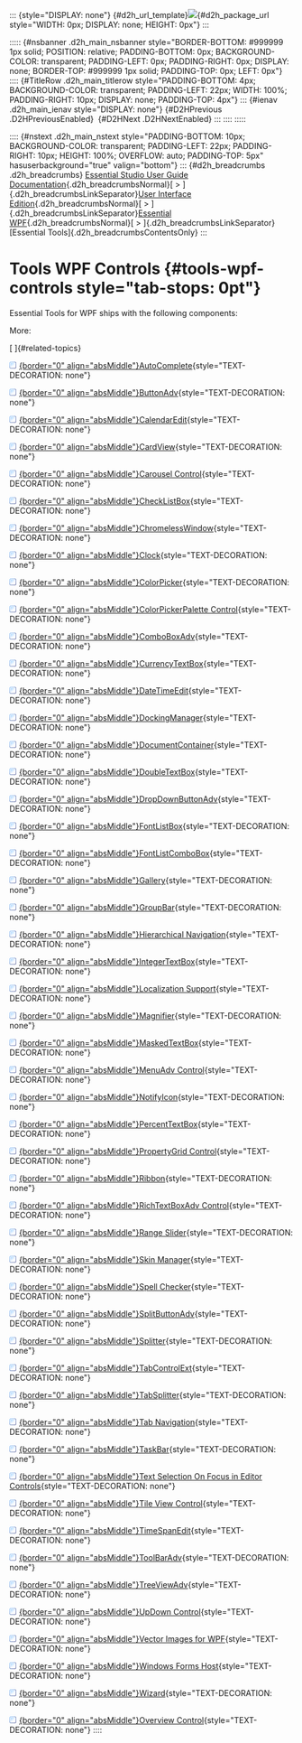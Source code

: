 ::: {style="DISPLAY: none"}
[](ms-xhelp:///?Id=d2h_url_template){#d2h_url_template}![](!package_url!){#d2h_package_url style="WIDTH: 0px; DISPLAY: none; HEIGHT: 0px"}
:::

::::: {#nsbanner .d2h_main_nsbanner style="BORDER-BOTTOM: #999999 1px solid; POSITION: relative; PADDING-BOTTOM: 0px; BACKGROUND-COLOR: transparent; PADDING-LEFT: 0px; PADDING-RIGHT: 0px; DISPLAY: none; BORDER-TOP: #999999 1px solid; PADDING-TOP: 0px; LEFT: 0px"}
:::: {#TitleRow .d2h_main_titlerow style="PADDING-BOTTOM: 4px; BACKGROUND-COLOR: transparent; PADDING-LEFT: 22px; WIDTH: 100%; PADDING-RIGHT: 10px; DISPLAY: none; PADDING-TOP: 4px"}
::: {#ienav .d2h_main_ienav style="DISPLAY: none"}
[](ms-xhelp:///?Id=0311dbca-f919-4411-9d0d-b76e50799a5d){#D2HPrevious .D2HPreviousEnabled}  [](ms-xhelp:///?Id=dd346fbc-4f8f-437f-8728-e697af09cc18){#D2HNext .D2HNextEnabled}
:::
::::
:::::

:::: {#nstext .d2h_main_nstext style="PADDING-BOTTOM: 10px; BACKGROUND-COLOR: transparent; PADDING-LEFT: 22px; PADDING-RIGHT: 10px; HEIGHT: 100%; OVERFLOW: auto; PADDING-TOP: 5px" hasuserbackground="true" valign="bottom"}
::: {#d2h_breadcrumbs .d2h_breadcrumbs}
[Essential Studio User Guide Documentation](ms-xhelp:///?Id=12457748-09e3-4d74-a240-8e049cedf030){.d2h_breadcrumbsNormal}[ \> ]{.d2h_breadcrumbsLinkSeparator}[User Interface Edition](ms-xhelp:///?Id=c29296b7-531c-413b-a0ec-488ca1f7f669){.d2h_breadcrumbsNormal}[ \> ]{.d2h_breadcrumbsLinkSeparator}[Essential WPF](ms-xhelp:///?Id=7f4f82c5-151c-4262-94d0-75c4626c77bc){.d2h_breadcrumbsNormal}[ \> ]{.d2h_breadcrumbsLinkSeparator}[Essential Tools]{.d2h_breadcrumbsContentsOnly}
:::

# Tools WPF Controls {#tools-wpf-controls style="tab-stops: 0pt"}

Essential Tools for WPF ships with the following components:

More:

[ ]{#related-topics}

[![](button.gif){border="0" align="absMiddle"}AutoComplete](ms-xhelp:///?Id=dd346fbc-4f8f-437f-8728-e697af09cc18){style="TEXT-DECORATION: none"}

[![](button.gif){border="0" align="absMiddle"}ButtonAdv](ms-xhelp:///?Id=a5b1386a-824b-4b7b-a299-2b9f9feb055d){style="TEXT-DECORATION: none"}

[![](button.gif){border="0" align="absMiddle"}CalendarEdit](ms-xhelp:///?Id=5d3ec42c-5002-4b8d-8fc2-6c8c0aa19ede){style="TEXT-DECORATION: none"}

[![](button.gif){border="0" align="absMiddle"}CardView](ms-xhelp:///?Id=da3cb761-f873-40d8-b18e-852e876264bc){style="TEXT-DECORATION: none"}

[![](button.gif){border="0" align="absMiddle"}Carousel Control](ms-xhelp:///?Id=660b1505-ee91-4fa1-b759-8ec841a01122){style="TEXT-DECORATION: none"}

[![](button.gif){border="0" align="absMiddle"}CheckListBox](ms-xhelp:///?Id=0f1a38a2-d27c-45d1-9c50-da12fd5d2100){style="TEXT-DECORATION: none"}

[![](button.gif){border="0" align="absMiddle"}ChromelessWindow](ms-xhelp:///?Id=7f75e3f2-3ac4-407e-b92d-f6d5e334c3b9){style="TEXT-DECORATION: none"}

[![](button.gif){border="0" align="absMiddle"}Clock](ms-xhelp:///?Id=ea01de4d-0d56-440d-8649-86f5eee73bb6){style="TEXT-DECORATION: none"}

[![](button.gif){border="0" align="absMiddle"}ColorPicker](ms-xhelp:///?Id=d704f7a7-0152-437c-b411-ab8bdd10f7e5){style="TEXT-DECORATION: none"}

[![](button.gif){border="0" align="absMiddle"}ColorPickerPalette Control](ms-xhelp:///?Id=37559eb2-47d4-4a08-80de-268f49344cc3){style="TEXT-DECORATION: none"}

[![](button.gif){border="0" align="absMiddle"}ComboBoxAdv](ms-xhelp:///?Id=39e0610f-53d2-494a-a62a-042baf102eeb){style="TEXT-DECORATION: none"}

[![](button.gif){border="0" align="absMiddle"}CurrencyTextBox](ms-xhelp:///?Id=cbb0f73a-a9d9-4deb-8ddb-de72b3162891){style="TEXT-DECORATION: none"}

[![](button.gif){border="0" align="absMiddle"}DateTimeEdit](ms-xhelp:///?Id=e4a62a43-35f6-401b-84f0-357793987e2e){style="TEXT-DECORATION: none"}

[![](button.gif){border="0" align="absMiddle"}DockingManager](ms-xhelp:///?Id=74a6d6aa-7a1a-4776-928d-59b34d49d0cb){style="TEXT-DECORATION: none"}

[![](button.gif){border="0" align="absMiddle"}DocumentContainer](ms-xhelp:///?Id=633f5098-d2f2-4456-8908-37665d73f02c){style="TEXT-DECORATION: none"}

[![](button.gif){border="0" align="absMiddle"}DoubleTextBox](ms-xhelp:///?Id=d81eaa2d-1517-4b82-9bb8-5dd8118e3f1b){style="TEXT-DECORATION: none"}

[![](button.gif){border="0" align="absMiddle"}DropDownButtonAdv](ms-xhelp:///?Id=3c053981-d70b-4772-bc58-f128333d1fba){style="TEXT-DECORATION: none"}

[![](button.gif){border="0" align="absMiddle"}FontListBox](ms-xhelp:///?Id=5166f369-ffea-4d29-9a85-d50954752089){style="TEXT-DECORATION: none"}

[![](button.gif){border="0" align="absMiddle"}FontListComboBox](ms-xhelp:///?Id=92efcb0f-bf91-4aa8-a727-f0e2df18ddd3){style="TEXT-DECORATION: none"}

[![](button.gif){border="0" align="absMiddle"}Gallery](ms-xhelp:///?Id=f892cbcb-c20d-4827-9d49-aa271e67c2bc){style="TEXT-DECORATION: none"}

[![](button.gif){border="0" align="absMiddle"}GroupBar](ms-xhelp:///?Id=6b5340fb-a7dc-452a-9569-baffd61bee5b){style="TEXT-DECORATION: none"}

[![](button.gif){border="0" align="absMiddle"}Hierarchical Navigation](ms-xhelp:///?Id=78786b61-a6e6-4444-8b21-fce0d71d1e6c){style="TEXT-DECORATION: none"}

[![](button.gif){border="0" align="absMiddle"}IntegerTextBox](ms-xhelp:///?Id=9ceff044-d7c5-4d70-9740-bfbd6b1e9cdc){style="TEXT-DECORATION: none"}

[![](button.gif){border="0" align="absMiddle"}Localization Support](ms-xhelp:///?Id=eea7b324-0f13-47ae-bca3-612fbdf137e6){style="TEXT-DECORATION: none"}

[![](button.gif){border="0" align="absMiddle"}Magnifier](ms-xhelp:///?Id=f3631ab5-bb3b-4f90-b97b-76a9a691ae88){style="TEXT-DECORATION: none"}

[![](button.gif){border="0" align="absMiddle"}MaskedTextBox](ms-xhelp:///?Id=08a1f05a-ae2e-4d4b-9a7e-1fd6b12d22c7){style="TEXT-DECORATION: none"}

[![](button.gif){border="0" align="absMiddle"}MenuAdv Control](ms-xhelp:///?Id=edb549f0-a923-4125-a232-d17762086113){style="TEXT-DECORATION: none"}

[![](button.gif){border="0" align="absMiddle"}NotifyIcon](ms-xhelp:///?Id=05216c04-802a-4ac6-b4a1-d426daccf166){style="TEXT-DECORATION: none"}

[![](button.gif){border="0" align="absMiddle"}PercentTextBox](ms-xhelp:///?Id=edd1e666-4369-45a4-ac0e-3a6f1f59a000){style="TEXT-DECORATION: none"}

[![](button.gif){border="0" align="absMiddle"}PropertyGrid Control](ms-xhelp:///?Id=15c967cd-62ba-4b70-ad75-f913b318f66c){style="TEXT-DECORATION: none"}

[![](button.gif){border="0" align="absMiddle"}Ribbon](ms-xhelp:///?Id=6c5051fd-568e-43fc-bc88-c5d2240df477){style="TEXT-DECORATION: none"}

[![](button.gif){border="0" align="absMiddle"}RichTextBoxAdv Control](ms-xhelp:///?Id=e004a53d-729e-47c9-aa5a-96bd2d570aa0){style="TEXT-DECORATION: none"}

[![](button.gif){border="0" align="absMiddle"}Range Slider](ms-xhelp:///?Id=b3879d21-4558-4069-bd3c-9889882ea26a){style="TEXT-DECORATION: none"}

[![](button.gif){border="0" align="absMiddle"}Skin Manager](ms-xhelp:///?Id=ad2b7fcf-3aad-4d39-98a9-c256a6ce189a){style="TEXT-DECORATION: none"}

[![](button.gif){border="0" align="absMiddle"}Spell Checker](ms-xhelp:///?Id=1e62eae7-ab24-4daf-a751-bbe1ea0c923a){style="TEXT-DECORATION: none"}

[![](button.gif){border="0" align="absMiddle"}SplitButtonAdv](ms-xhelp:///?Id=f835dbb3-d6fc-48f2-b043-555a84900fce){style="TEXT-DECORATION: none"}

[![](button.gif){border="0" align="absMiddle"}Splitter](ms-xhelp:///?Id=80ba803d-4881-4131-8e93-6be641770cf7){style="TEXT-DECORATION: none"}

[![](button.gif){border="0" align="absMiddle"}TabControlExt](ms-xhelp:///?Id=c4cdb360-4410-4bc7-8e30-d122dfbadf49){style="TEXT-DECORATION: none"}

[![](button.gif){border="0" align="absMiddle"}TabSplitter](ms-xhelp:///?Id=82529dab-1a9d-4046-a001-c65204387232){style="TEXT-DECORATION: none"}

[![](button.gif){border="0" align="absMiddle"}Tab Navigation](ms-xhelp:///?Id=cd3740b5-4a59-46a8-b818-cb541bf97211){style="TEXT-DECORATION: none"}

[![](button.gif){border="0" align="absMiddle"}TaskBar](ms-xhelp:///?Id=71971422-af78-4b1a-91a9-752c556847d1){style="TEXT-DECORATION: none"}

[![](button.gif){border="0" align="absMiddle"}Text Selection On Focus in Editor Controls](ms-xhelp:///?Id=c7802452-79ef-4e28-be70-9bf7af22a697){style="TEXT-DECORATION: none"}

[![](button.gif){border="0" align="absMiddle"}Tile View Control](ms-xhelp:///?Id=e5b2c4dd-aa7c-4e98-bdb5-d3e26527338c){style="TEXT-DECORATION: none"}

[![](button.gif){border="0" align="absMiddle"}TimeSpanEdit](ms-xhelp:///?Id=2201c365-74e7-43ca-94f2-44f2d014b44c){style="TEXT-DECORATION: none"}

[![](button.gif){border="0" align="absMiddle"}ToolBarAdv](ms-xhelp:///?Id=6c9cec66-6118-457a-9389-504e94d30492){style="TEXT-DECORATION: none"}

[![](button.gif){border="0" align="absMiddle"}TreeViewAdv](ms-xhelp:///?Id=1fcb5d26-4e22-4843-b3d6-392994e12182){style="TEXT-DECORATION: none"}

[![](button.gif){border="0" align="absMiddle"}UpDown Control](ms-xhelp:///?Id=b7d3cd53-0015-4806-823a-de2c17400db2){style="TEXT-DECORATION: none"}

[![](button.gif){border="0" align="absMiddle"}Vector Images for WPF](ms-xhelp:///?Id=b7378019-866f-4d94-936e-8fb8c9d8a659){style="TEXT-DECORATION: none"}

[![](button.gif){border="0" align="absMiddle"}Windows Forms Host](ms-xhelp:///?Id=9e008918-e8cc-4fc7-a182-cc54052aa294){style="TEXT-DECORATION: none"}

[![](button.gif){border="0" align="absMiddle"}Wizard](ms-xhelp:///?Id=70793969-b79f-4dcf-b70d-3ad90c4479e5){style="TEXT-DECORATION: none"}

[![](button.gif){border="0" align="absMiddle"}Overview Control](ms-xhelp:///?Id=55833208-660b-4ff4-b706-6b44d9758a2c){style="TEXT-DECORATION: none"}
::::
